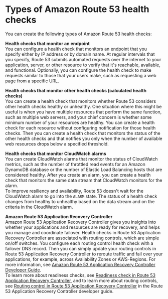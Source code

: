 # Types of Amazon Route 53 health checks<a name="health-checks-types"></a>

You can create the following types of Amazon Route 53 health checks:

**Health checks that monitor an endpoint**  
You can configure a health check that monitors an endpoint that you specify either by IP address or by domain name\. At regular intervals that you specify, Route 53 submits automated requests over the internet to your application, server, or other resource to verify that it's reachable, available, and functional\. Optionally, you can configure the health check to make requests similar to those that your users make, such as requesting a web page from a specific URL\.

**Health checks that monitor other health checks \(calculated health checks\)**  
You can create a health check that monitors whether Route 53 considers other health checks healthy or unhealthy\. One situation where this might be useful is when you have multiple resources that perform the same function, such as multiple web servers, and your chief concern is whether some minimum number of your resources are healthy\. You can create a health check for each resource without configuring notification for those health checks\. Then you can create a health check that monitors the status of the other health checks and that notifies you only when the number of available web resources drops below a specified threshold\.

**Health checks that monitor CloudWatch alarms**  
You can create CloudWatch alarms that monitor the status of CloudWatch metrics, such as the number of throttled read events for an Amazon DynamoDB database or the number of Elastic Load Balancing hosts that are considered healthy\. After you create an alarm, you can create a health check that monitors the same data stream that CloudWatch monitors for the alarm\.  
To improve resiliency and availability, Route 53 doesn't wait for the CloudWatch alarm to go into the `ALARM` state\. The status of a health check changes from healthy to unhealthy based on the data stream and on the criteria in the CloudWatch alarm\. 

**Amazon Route 53 Application Recovery Controller**  
Amazon Route 53 Application Recovery Controller gives you insights into whether your applications and resources are ready for recovery, and helps you manage and coordinate failover\. Health checks in Route 53 Application Recovery Controller are associated with routing controls, which are simple on/off switches\. You configure each routing control health check with a failover DNS record\. Then you can simply update your routing controls in Route 53 Application Recovery Controller to reroute traffic and fail over your applications, for example, across Availability Zones or AWS\-Regions\. For more information, see [Amazon Route 53 Application Recovery Controller Developer Guide](https://docs.aws.amazon.com/r53recovery/latest/dg/what-is-route-53-recovery.html)\.  
To learn more about readiness checks, see [Readiness check in Route 53 Application Recovery Controller](https://docs.aws.amazon.com/r53recovery/latest/dg/recovery-readiness.html), and to learn more about routing controls, see [Routing control in Route 53 Application Recovery Controller](https://docs.aws.amazon.com/r53recovery/latest/dg/routing-control.html) in the Route 53 Application Recovery Controller developer guide\.